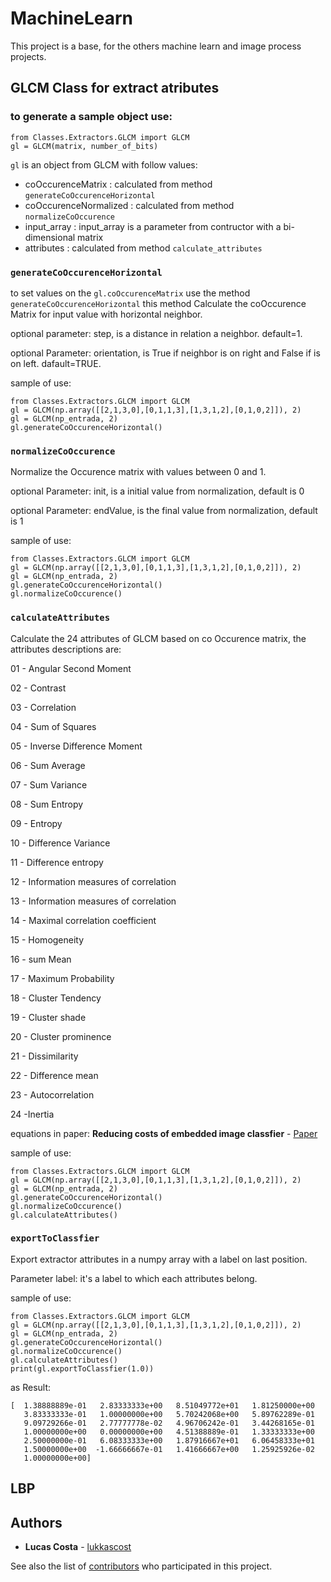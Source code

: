 # MachineLearn

This project is a base, for the others machine learn and image process projects.

## GLCM Class for extract atributes

### to generate a sample object use:
```
from Classes.Extractors.GLCM import GLCM
gl = GLCM(matrix, number_of_bits)
```
```gl``` is an object from GLCM with follow values:
* coOccurenceMatrix : calculated from method ```generateCoOccurenceHorizontal```
* coOccurenceNormalized : calculated from method ```normalizeCoOccurence```
* input_array : input_array is a parameter from contructor with a bi-dimensional matrix
* attributes  :  calculated from method ```calculate_attributes```

### ```generateCoOccurenceHorizontal```
to set values on the ```gl.coOccurenceMatrix``` use the method ```generateCoOccurenceHorizontal```
this method Calculate the coOccurence Matrix for input value with horizontal neighbor.

optional parameter: step, is a distance in relation a neighbor. default=1.

optional Parameter: orientation, is True if neighbor is on right and False if is on left. dafault=TRUE.

sample of use:
```
from Classes.Extractors.GLCM import GLCM
gl = GLCM(np.array([[2,1,3,0],[0,1,1,3],[1,3,1,2],[0,1,0,2]]), 2)
gl = GLCM(np_entrada, 2)
gl.generateCoOccurenceHorizontal()
```



### ```normalizeCoOccurence```

Normalize the Occurence matrix with values between 0 and 1.

optional Parameter: init, is a initial value from normalization, default is 0 
                
optional Parameter: endValue, is the final value from normalization, default is 1
                
sample of use:
```
from Classes.Extractors.GLCM import GLCM
gl = GLCM(np.array([[2,1,3,0],[0,1,1,3],[1,3,1,2],[0,1,0,2]]), 2)
gl = GLCM(np_entrada, 2)
gl.generateCoOccurenceHorizontal()
gl.normalizeCoOccurence()
```


### ```calculateAttributes```
Calculate the 24 attributes of GLCM based on co Occurence matrix,
the attributes descriptions are:

01 - Angular Second Moment

02 - Contrast

03 - Correlation

04 - Sum of Squares

05 - Inverse Difference Moment

06 - Sum Average

07 - Sum Variance

08 - Sum Entropy

09 - Entropy

10 - Difference Variance

11 - Difference entropy

12 - Information measures of correlation

13 - Information measures of correlation

14 - Maximal correlation coefficient

15 - Homogeneity

16 - sum Mean

17 - Maximum Probability

18 - Cluster Tendency

19 - Cluster shade

20 - Cluster prominence

21 - Dissimilarity

22 - Difference mean

23 - Autocorrelation

24 -Inertia

equations in paper: **Reducing costs of embedded image classfier** - [Paper](https://github.com/lukkascost)


sample of use:

```
from Classes.Extractors.GLCM import GLCM
gl = GLCM(np.array([[2,1,3,0],[0,1,1,3],[1,3,1,2],[0,1,0,2]]), 2)
gl = GLCM(np_entrada, 2)
gl.generateCoOccurenceHorizontal()
gl.normalizeCoOccurence()
gl.calculateAttributes()
```

### ```exportToClassfier```

Export extractor attributes in a numpy array with a label on last position.

Parameter label: it's a label to which each attributes belong.

sample of use:

```
from Classes.Extractors.GLCM import GLCM
gl = GLCM(np.array([[2,1,3,0],[0,1,1,3],[1,3,1,2],[0,1,0,2]]), 2)
gl = GLCM(np_entrada, 2)
gl.generateCoOccurenceHorizontal()
gl.normalizeCoOccurence()
gl.calculateAttributes()
print(gl.exportToClassfier(1.0))
```

as Result:

```
[  1.38888889e-01   2.83333333e+00   8.51049772e+01   1.81250000e+00
   3.83333333e-01   1.00000000e+00   5.70242068e+00   5.89762289e-01
   9.09729266e-01   2.77777778e-02   4.96706242e-01   3.44268165e-01
   1.00000000e+00   0.00000000e+00   4.51388889e-01   1.33333333e+00
   2.50000000e-01   6.08333333e+00   1.87916667e+01   6.06458333e+01
   1.50000000e+00  -1.66666667e-01   1.41666667e+00   1.25925926e-02
   1.00000000e+00]
```
## LBP



   
## Authors

* **Lucas Costa** - [lukkascost](https://github.com/lukkascost)

See also the list of [contributors](https://github.com/lukkascost/MachineLearn/contributors) who participated in this project.
